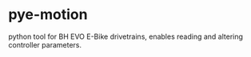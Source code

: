 # pye-motion
python tool for BH EVO E-Bike drivetrains, enables reading and altering controller parameters.
